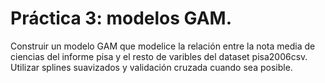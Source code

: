 # Práctica 3: modelos GAM. 

Construir un modelo GAM que modelice la relación entre la nota media de ciencias
del informe pisa y el resto de varibles del dataset pisa2006csv. Utilizar 
splines suavizados y validación cruzada cuando sea posible.
